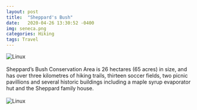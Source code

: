 ```yaml
---
layout: post
title:  "Sheppard's Bush"
date:   2020-04-26 13:30:52 -0400
img: seneca.png
categories: Hiking
tags: Travel
---
```


![Linux]({{site.baseurl}}/images/sheppard.png)
<br>
<br>
Sheppard’s Bush Conservation Area is 26 hectares (65 acres) in size, and has over three kilometres of hiking trails, thirteen soccer fields, two picnic pavillions and several historic buildings including a maple syrup evaporator hut and the Sheppard family house.
<br>
<br>
![Linux]({{site.baseurl}}/images/sheppard1.jpg)
